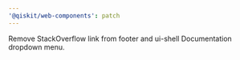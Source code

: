 ```yaml
---
'@qiskit/web-components': patch
---
```


Remove StackOverflow link from footer and ui-shell Documentation dropdown menu.

